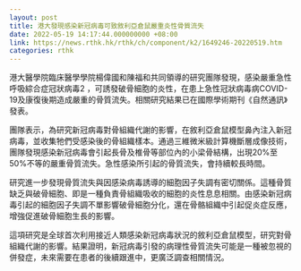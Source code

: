 ```yaml
---
layout: post
title: 港大發現感染新冠病毒可致敘利亞倉鼠嚴重炎性骨質流失
date: 2022-05-19 14:17:44.000000000 +08:00
link: https://news.rthk.hk/rthk/ch/component/k2/1649246-20220519.htm
categories: rthk
---
```


港大醫學院臨床醫學學院楊偉國和陳福和共同領導的研究團隊發現，感染嚴重急性呼吸綜合症冠狀病毒2 ，可誘發破骨細胞的炎性，在患上急性冠狀病毒病COVID-19及康復後期造成嚴重的骨質流失。相關研究結果已在國際學術期刊《自然通訊》發表。
 
團隊表示，為研究新冠病毒對骨組織代謝的影響，在敘利亞倉鼠模型鼻內注入新冠病毒，並收集牠們受感染後的骨組織樣本。通過三維微米級計算機斷層成像技術，團隊發現感染新冠病毒會引起長骨及椎骨等部位內的小梁骨結構，出現20%至50%不等的嚴重骨質流失。急性感染所引起的骨質流失，會持續較長時間。

研究進一步發現骨質流失與因感染病毒誘導的細胞因子失調有密切關係。這種骨質缺乏與破骨細胞、即是一種負責骨組織吸收的細胞的炎性息息相關。由感染新冠病毒引起的細胞因子失調不單影響破骨細胞分化，還在骨骼組織中引起促炎症反應，增強促進破骨細胞生長的影響。
 
這項研究是全球首次利用接近人類感染新冠病毒狀況的敘利亞倉鼠模型，研究對骨組織代謝的影響。結果證明，新冠病毒引發的病理性骨質流失可能是一種被忽視的併發症，未來需要在患者的後續跟進中，更廣泛調查相關情況。
